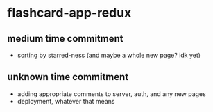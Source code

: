 ﻿# flashcard-app-redux

## medium time commitment
- sorting by starred-ness (and maybe a whole new page? idk yet)

## unknown time commitment
- adding appropriate comments to server, auth, and any new pages
- deployment, whatever that means
